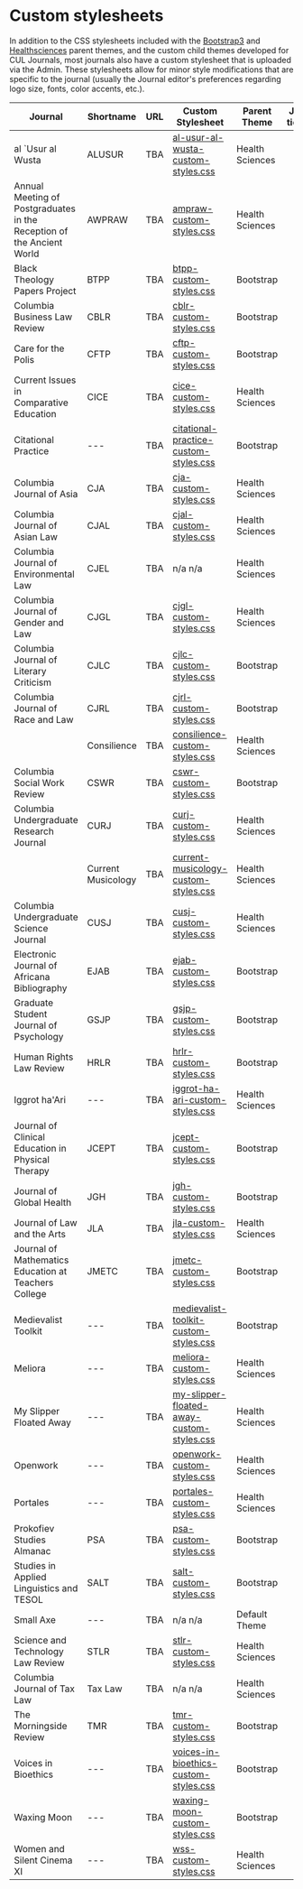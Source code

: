 # Custom stylesheets

In addition to the CSS stylesheets included with the [Bootstrap3](/https://github.com/pkp/bootstrap3) and [Healthsciences](/https://github.com/pkp/healthSciences) parent themes, and the custom child themes developed for CUL Journals, most journals also have a custom stylesheet that is uploaded via the Admin. These stylesheets allow for minor style modifications that are specific to the journal (usually the Journal editor's preferences regarding logo size, fonts, color accents, etc.).

| Journal  | Shortname | URL  | Custom Stylesheet  | Parent Theme  | JIRA ticket |
|---|---|---|---|---|---|
|	al `Usur al Wusta	|	ALUSUR	|	TBA	|	[al-usur-al-wusta-custom-styles.css](stylesheets/al-usur-al-wusta-custom-styles.css)	|	Health Sciences	|		|
|	Annual Meeting of Postgraduates in the Reception of the Ancient World	|	AWPRAW	|	TBA	|	[ampraw-custom-styles.css](stylesheets/ampraw-custom-styles.css)	|	Health Sciences	|		|
|	Black Theology Papers Project	|	BTPP	|	TBA	|	[btpp-custom-styles.css](stylesheets/btpp-custom-styles.css)	|	Bootstrap	|		|
|	Columbia Business Law Review	|	CBLR	|	TBA	|	[cblr-custom-styles.css](stylesheets/cblr-custom-styles.css)	|	Bootstrap	|		|
|	Care for the Polis	|	CFTP	|	TBA	|	[cftp-custom-styles.css](stylesheets/cftp-custom-styles.css)	|	Bootstrap	|		|
|	Current Issues in Comparative Education	|	CICE	|	TBA	|	[cice-custom-styles.css](stylesheets/cice-custom-styles.css)	|	Health Sciences	|		|
|	Citational Practice	|	---	|	TBA	|	[citational-practice-custom-styles.css](stylesheets/citational-practice-custom-styles.css)	|	Bootstrap	|		|
|	Columbia Journal of Asia	|	CJA	|	TBA	|	[cja-custom-styles.css](stylesheets/cja-custom-styles.css)	|	Health Sciences	|		|
|	Columbia Journal of Asian Law	|	CJAL	|	TBA	|	[cjal-custom-styles.css](stylesheets/cjal-custom-styles.css)	|	Health Sciences	|		|
|	Columbia Journal of Environmental Law	|	CJEL	|	TBA	|		n/a		n/a		|	Health Sciences	|		|
|	Columbia Journal of Gender and Law	|	CJGL	|	TBA	|	[cjgl-custom-styles.css](stylesheets/cjgl-custom-styles.css)	|	Health Sciences	|		|
|	Columbia Journal of Literary Criticism	|	CJLC	|	TBA	|	[cjlc-custom-styles.css](stylesheets/cjlc-custom-styles.css)	|	Bootstrap	|		|
|	Columbia Journal of Race and Law	|	CJRL	|	TBA	|	[cjrl-custom-styles.css](stylesheets/cjrl-custom-styles.css)	|	Bootstrap	|		|
|		|	Consilience	|	TBA	|	[consilience-custom-styles.css](stylesheets/consilience-custom-styles.css)	|	Health Sciences	|		|
|	Columbia Social Work Review	|	CSWR	|	TBA	|	[cswr-custom-styles.css](stylesheets/cswr-custom-styles.css)	|	Bootstrap	|		|
|	Columbia Undergraduate Research Journal	|	CURJ	|	TBA	|	[curj-custom-styles.css](stylesheets/curj-custom-styles.css)	|	Health Sciences	|		|
|		|	Current Musicology	|	TBA	|	[current-musicology-custom-styles.css](stylesheets/current-musicology-custom-styles.css)	|	Health Sciences	|		|
|	Columbia Undergraduate Science Journal	|	CUSJ	|	TBA	|	[cusj-custom-styles.css](stylesheets/cusj-custom-styles.css)	|	Health Sciences	|		|
|	Electronic Journal of Africana Bibliography	|	EJAB	|	TBA	|	[ejab-custom-styles.css](stylesheets/ejab-custom-styles.css)	|	Bootstrap	|		|
|	Graduate Student Journal of Psychology	|	GSJP	|	TBA	|	[gsjp-custom-styles.css](stylesheets/gsjp-custom-styles.css)	|	Bootstrap	|		|
|	Human Rights Law Review	|	HRLR	|	TBA	|	[hrlr-custom-styles.css](stylesheets/hrlr-custom-styles.css)	|	Bootstrap	|		|
|	Iggrot ha'Ari	|	---	|	TBA	|	[iggrot-ha-ari-custom-styles.css](stylesheets/iggrot-ha-ari-custom-styles.css)	|	Health Sciences	|		|
|	Journal of Clinical Education in Physical Therapy	|	JCEPT	|	TBA	|	[jcept-custom-styles.css](stylesheets/jcept-custom-styles.css)	|	Bootstrap	|		|
|	Journal of Global Health	|	JGH	|	TBA	|	[jgh-custom-styles.css](stylesheets/jgh-custom-styles.css)	|	Bootstrap	|		|
|	Journal of Law and the Arts	|	JLA	|	TBA	|	[jla-custom-styles.css](stylesheets/jla-custom-styles.css)	|	Health Sciences	|		|
|	Journal of Mathematics Education at Teachers College	|	JMETC	|	TBA	|	[jmetc-custom-styles.css](stylesheets/jmetc-custom-styles.css)	|	Bootstrap	|		|
|	Medievalist Toolkit	|	---	|	TBA	|	[medievalist-toolkit-custom-styles.css](stylesheets/medievalist-toolkit-custom-styles.css)	|	Bootstrap	|		|
|	Meliora	|	---	|	TBA	|	[meliora-custom-styles.css](stylesheets/meliora-custom-styles.css)	|	Health Sciences	|		|
|	My Slipper Floated Away	|	---	|	TBA	|	[my-slipper-floated-away-custom-styles.css](stylesheets/my-slipper-floated-away-custom-styles.css)	|	Health Sciences	|		|
|	Openwork	|	---	|	TBA	|	[openwork-custom-styles.css](stylesheets/openwork-custom-styles.css)	|	Health Sciences	|		|
|	Portales	|	---	|	TBA	|	[portales-custom-styles.css](stylesheets/portales-custom-styles.css)	|	Health Sciences	|		|
|	Prokofiev Studies Almanac	|	PSA	|	TBA	|	[psa-custom-styles.css](stylesheets/psa-custom-styles.css)	|	Bootstrap	|		|
|	Studies in Applied Linguistics and TESOL	|	SALT	|	TBA	|	[salt-custom-styles.css](stylesheets/salt-custom-styles.css)	|	Bootstrap	|		|
|	Small Axe	|	---	|	TBA	|		n/a		n/a		|	Default Theme	|		|
|	Science and Technology Law Review	|	STLR	|	TBA	|	[stlr-custom-styles.css](stylesheets/stlr-custom-styles.css)	|	Health Sciences	|		|
|	Columbia Journal of Tax Law	|	Tax Law	|	TBA	|		n/a		n/a		|	Health Sciences	|		|
|	The Morningside Review	|	TMR	|	TBA	|	[tmr-custom-styles.css](stylesheets/tmr-custom-styles.css)	|	Bootstrap	|		|
|	Voices in Bioethics	|	---	|	TBA	|	[voices-in-bioethics-custom-styles.css](stylesheets/voices-in-bioethics-custom-styles.css)	|	Bootstrap	|		|
|	Waxing Moon	|	---	|	TBA	|	[waxing-moon-custom-styles.css](stylesheets/waxing-moon-custom-styles.css)	|	Bootstrap	|		|
|	Women and Silent Cinema XI	|	---	|	TBA	|	[wss-custom-styles.css](stylesheets/wss-custom-styles.css)	|	Health Sciences	|		|